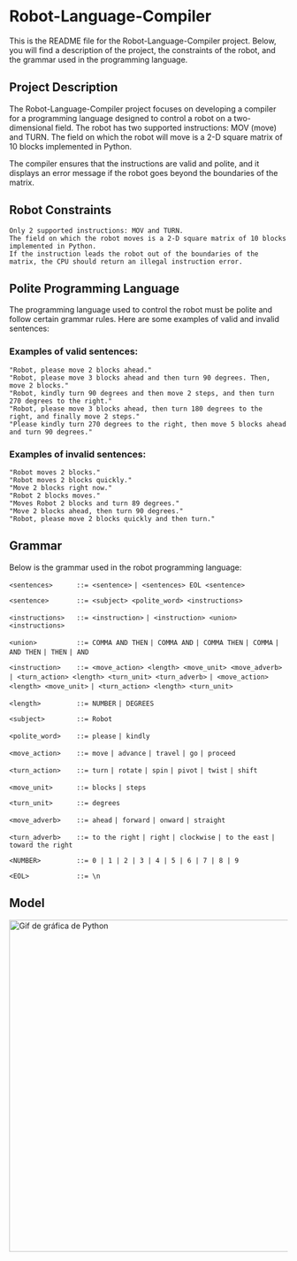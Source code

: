 # Robot-Language-Compiler

This is the README file for the Robot-Language-Compiler project. Below, you will find a description of the project, the constraints of the robot, and the grammar used in the programming language.

## Project Description

The Robot-Language-Compiler project focuses on developing a compiler for a programming language designed to control a robot on a two-dimensional field. The robot has two supported instructions: MOV (move) and TURN. The field on which the robot will move is a 2-D square matrix of 10 blocks implemented in Python.

The compiler ensures that the instructions are valid and polite, and it displays an error message if the robot goes beyond the boundaries of the matrix.

## Robot Constraints

    Only 2 supported instructions: MOV and TURN.
    The field on which the robot moves is a 2-D square matrix of 10 blocks implemented in Python.
    If the instruction leads the robot out of the boundaries of the matrix, the CPU should return an illegal instruction error.

## Polite Programming Language

The programming language used to control the robot must be polite and follow certain grammar rules. Here are some examples of valid and invalid sentences:
### Examples of valid sentences:

    "Robot, please move 2 blocks ahead."
    "Robot, please move 3 blocks ahead and then turn 90 degrees. Then, move 2 blocks."
    "Robot, kindly turn 90 degrees and then move 2 steps, and then turn 270 degrees to the right."
    "Robot, please move 3 blocks ahead, then turn 180 degrees to the right, and finally move 2 steps."
    "Please kindly turn 270 degrees to the right, then move 5 blocks ahead and turn 90 degrees."

### Examples of invalid sentences:

    "Robot moves 2 blocks."
    "Robot moves 2 blocks quickly."
    "Move 2 blocks right now."
    "Robot 2 blocks moves."
    "Moves Robot 2 blocks and turn 89 degrees."
    "Move 2 blocks ahead, then turn 90 degrees."
    "Robot, please move 2 blocks quickly and then turn."

## Grammar

Below is the grammar used in the robot programming language:

```<sentences>      ::= <sentence>```
                   ```| <sentences> EOL <sentence>```

```<sentence>       ::= <subject> <polite_word> <instructions>```

```<instructions>   ::= <instruction>```
                   ```| <instruction> <union> <instructions>```

```<union>          ::= COMMA AND THEN```
                   ```| COMMA AND```
                   ```| COMMA THEN```
                   ```| COMMA```
                   ```| AND THEN```
                   ```| THEN```
                   ```| AND```

```<instruction>    ::= <move_action> <length> <move_unit> <move_adverb>```
                   ```| <turn_action> <length> <turn_unit> <turn_adverb>```
                   ```| <move_action> <length> <move_unit>```
                   ```| <turn_action> <length> <turn_unit>```

```<length>         ::= NUMBER```
                   ```| DEGREES```

```<subject>        ::= Robot```

```<polite_word>    ::= please```
                    ```| kindly```

```<move_action>    ::= move```
                   ```| advance```
                   ```| travel```
                   ```| go```
                   ```| proceed```

```<turn_action>    ::= turn```
                   ```| rotate```
                   ```| spin```
                   ```| pivot```
                   ```| twist```
                   ```| shift```

```<move_unit>      ::= blocks```
                   ```| steps```

```<turn_unit>      ::= degrees```

```<move_adverb>    ::= ahead```
                   ```| forward```
                   ```| onward```
                   ```| straight```

```<turn_adverb>    ::= to the right```
                   ```| right```
                   ```| clockwise```
                   ```| to the east```
                   ```| toward the right```

```<NUMBER>         ::= 0 | 1 | 2 | 3 | 4 | 5 | 6 | 7 | 8 | 9```

```<EOL>            ::= \n```

## Model
<img src="graph.gif" alt="Gif de gráfica de Python" width="600">

